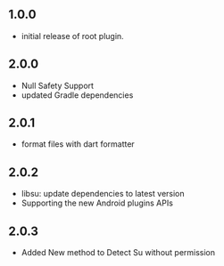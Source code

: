 ## 1.0.0

- initial release of root plugin.

## 2.0.0

- Null Safety Support
- updated Gradle dependencies

## 2.0.1

- format files with dart formatter

## 2.0.2

- libsu: update dependencies to latest version
- Supporting the new Android plugins APIs

## 2.0.3

- Added New method to Detect Su without permission
